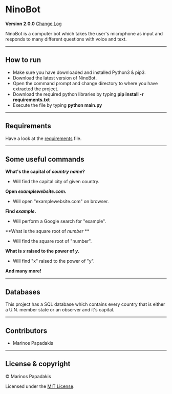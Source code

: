# NinoBot

**Version 2.0.0** [Change Log](CHANGELOG.md)

NinoBot is a computer bot which takes the user's microphone as input and responds to many different questions with voice and text.

---

## How to run

- Make sure you have downloaded and installed Python3 & pip3.
- Download the latest version of NinoBot.
- Open the command prompt and change directory to where you have extracted the project.
- Download the required python libraries by typing **pip install -r requirements.txt**
- Execute the file by typing **python main.py**

---

## Requirements

Have a look at the [requirements](requirements.txt) file.

---

## Some useful commands

**What's the capital of *country name*?**
- Will find the capital city of given country.

**Open *examplewebsite.com*.**
- Will open "examplewebsite.com" on browser.

**Find *example*.**
- Will perform a Google search for "example".

**What is the square root of *number* **
- Will find the square root of "number".

**What is *x* raised to the power of *y*.**
- Will find "x" raised to the power of "y".

**And many more!**

---

## Databases

This project has a SQL database which contains every country that is either a U.N. member state or an observer and it's capital.

---

## Contributors

- Marinos Papadakis

---

## License & copyright

© Marinos Papadakis

Licensed under the [MIT License](LICENSE).
